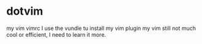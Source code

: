 dotvim
======

my vim vimrc
I use the vundle tu install my vim plugin
my vim still not much cool or efficient, I need to learn it more.

